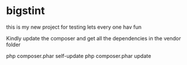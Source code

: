 # bigstint

this is my new project for testing lets every one hav fun

Kindly update the composer  and  get all the dependencies  in the vendor folder 

php composer.phar  self-update 
php composer.phar  update 



